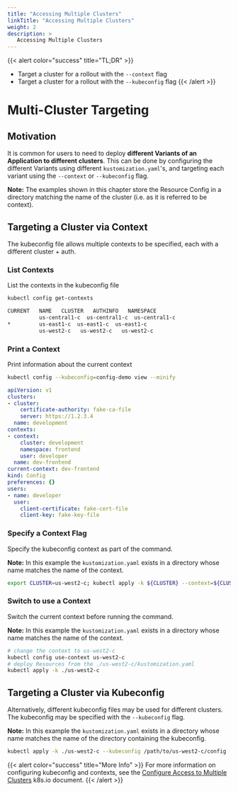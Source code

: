 ```yaml
---
title: "Accessing Multiple Clusters"
linkTitle: "Accessing Multiple Clusters"
weight: 2
description: >
   Accessing Multiple Clusters
---
```



{{< alert color="success" title="TL;DR" >}}
- Target a cluster for a rollout with the `--context` flag
- Target a cluster for a rollout with the `--kubeconfig` flag
{{< /alert >}}

# Multi-Cluster Targeting

## Motivation

It is common for users to need to deploy **different Variants of an Application to different clusters**.
This can be done by configuring the different Variants using different `kustomization.yaml`'s,
and targeting each variant using the `--context` or `--kubeconfig` flag.

**Note:** The examples shown in this chapter store the Resource Config in a directory
matching the name of the cluster (i.e. as it is referred to be context).


## Targeting a Cluster via Context

The kubeconfig file allows multiple contexts to be specified, each with a different cluster + auth.

### List Contexts

List the contexts in the kubeconfig file

```sh
kubectl config get-contexts
```

```sh
CURRENT   NAME   CLUSTER   AUTHINFO   NAMESPACE
          us-central1-c  us-central1-c  us-central1-c
*         us-east1-c  us-east1-c  us-east1-c
          us-west2-c   us-west2-c   us-west2-c
```

### Print a Context

Print information about the current context

```sh
kubectl config --kubeconfig=config-demo view --minify
```

```yaml
apiVersion: v1
clusters:
- cluster:
    certificate-authority: fake-ca-file
    server: https://1.2.3.4
  name: development
contexts:
- context:
    cluster: development
    namespace: frontend
    user: developer
  name: dev-frontend
current-context: dev-frontend
kind: Config
preferences: {}
users:
- name: developer
  user:
    client-certificate: fake-cert-file
    client-key: fake-key-file
```

### Specify a Context Flag

Specify the kubeconfig context as part of the command.

**Note:** In this example the `kustomization.yaml` exists in a directory whose name matches
the name of the context.

```sh
export CLUSTER=us-west2-c; kubectl apply -k ${CLUSTER} --context=${CLUSTER}
```

### Switch to use a Context

Switch the current context before running the command.

**Note:** In this example the `kustomization.yaml` exists in a directory whose name matches
the name of the context.

```sh
# change the context to us-west2-c
kubectl config use-context us-west2-c
# deploy Resources from the ./us-west2-c/kustomization.yaml
kubectl apply -k ./us-west2-c
```

## Targeting a Cluster via Kubeconfig

Alternatively, different kubeconfig files may be used for different clusters.  The
kubeconfig may be specified with the `--kubeconfig` flag.

**Note:** In this example the `kustomization.yaml` exists in a directory whose name matches
the name of the directory containing the kubeconfig.

```sh
kubectl apply -k ./us-west2-c --kubeconfig /path/to/us-west2-c/config
```

{{< alert color="success" title="More Info" >}}
For more information on configuring kubeconfig and contexts, see the
[Configure Access to Multiple Clusters](https://kubernetes.io/docs/tasks/access-application-cluster/configure-access-multiple-clusters/)
k8s.io document.
{{< /alert >}}
